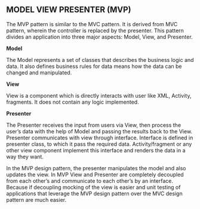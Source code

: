 ## MODEL VIEW PRESENTER (MVP)

The MVP pattern is similar to the MVC pattern. It is derived from MVC pattern, wherein the controller is replaced by the presenter. This pattern divides an application into three major aspects: Model, View, and Presenter.

<b>Model</b>

The Model represents a set of classes that describes the business logic and data. It also defines business rules for data means how the data can be changed and manipulated.

<b>View</b>

View is a component which is directly interacts with user like XML, Activity, fragments. It does not contain any logic implemented.

<b>Presenter</b>

The Presenter receives the input from users via View, then process the user’s data with the help of Model and passing the results back to the View. Presenter communicates with view through interface. Interface is defined in presenter class, to which it pass the required data. Activity/fragment or any other view component implement this interface and renders the data in a way they want.

In the MVP design pattern, the presenter manipulates the model and also updates the view. In MVP View and Presenter are completely decoupled from each other’s and communicate to each other’s by an interface. Because if decoupling mocking of the view is easier and unit testing of applications that leverage the MVP design pattern over the MVC design pattern are much easier.
